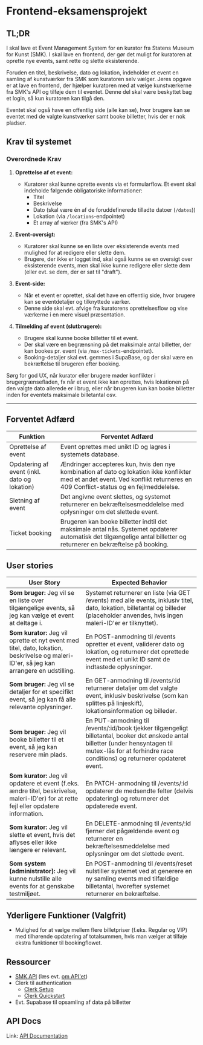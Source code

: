 # Frontend-eksamensprojekt

## TL;DR

I skal lave et Event Management System for en kurator fra Statens Museum for Kunst (SMK). I skal lave en frontend, der gør det muligt for kuratoren at oprette nye events, samt rette og slette eksisterende.

Foruden en titel, beskrivelse, dato og lokation, indeholder et event en samling af kunstværker fra SMK som kuratoren selv vælger. Jeres opgave er at lave en frontend, der hjælper kuratoren med at vælge kunstværkerne fra SMK's API og tilføje dem til eventet. Denne del skal være beskyttet bag et login, så kun kuratoren kan tilgå den.

Eventet skal også have en offentlig side (alle kan se), hvor brugere kan se eventet med de valgte kunstværker samt booke billetter, hvis der er nok pladser.

## Krav til systemet

### Overordnede Krav

1. **Oprettelse af et event:**

   - Kuratorer skal kunne oprette events via et formularflow. Et event skal indeholde følgende obligatoriske informationer:
     - Titel
     - Beskrivelse
     - Dato (skal være én af de foruddefinerede tilladte datoer (`/dates`))
     - Lokation (via `/locations`-endpointet)
     - Et array af værker (fra SMK's API)

2. **Event-oversigt:**

   - Kuratorer skal kunne se en liste over eksisterende events med mulighed for at redigere eller slette dem.
   - Brugere, der ikke er logget ind, skal også kunne se en oversigt over eksisterende events, men skal ikke kunne redigere eller slette dem (eller evt. se dem, der er sat til "draft").

3. **Event-side:**

   - Når et event er oprettet, skal det have en offentlig side, hvor brugere kan se eventdetaljer og tilknyttede værker.
   - Denne side skal evt. afvige fra kuratorens oprettelsesflow og vise værkerne i en mere visuel præsentation.

4. **Tilmelding af event (slutbrugere):**

   - Brugere skal kunne booke billetter til et event.
   - Der skal være en begrænsning på det maksimale antal billetter, der kan bookes pr. event (via `/max-tickets`-endpointet).
   - Booking-detaljer skal evt. gemmes i SupaBase, og der skal være en bekræftelse til brugeren efter booking.

Sørg for god UX, når kurator eller brugere møder konflikter i brugergrænsefladen, fx når et event ikke kan oprettes, hvis lokationen på den valgte dato allerede er i brug, eller når brugeren kun kan booke billetter inden for eventets maksimale billetantal osv.

---

## Forventet Adfærd

| Funktion                                     | Forventet Adfærd                                                                                                                                                                |
| -------------------------------------------- | ------------------------------------------------------------------------------------------------------------------------------------------------------------------------------- |
| Oprettelse af event                          | Event oprettes med unikt ID og lagres i systemets database.                                                                                                                     |
| Opdatering af event (inkl. dato og lokation) | Ændringer accepteres kun, hvis den nye kombination af dato og lokation ikke konflikter med et andet event. Ved konflikt returneres en 409 Conflict-status og en fejlmeddelelse. |
| Sletning af event                            | Det angivne event slettes, og systemet returnerer en bekræftelsesmeddelelse med oplysninger om det slettede event.                                                              |
| Ticket booking                               | Brugeren kan booke billetter indtil det maksimale antal nås. Systemet opdaterer automatisk det tilgængelige antal billetter og returnerer en bekræftelse på booking.            |

## User stories

| User Story                                                                                                                                | Expected Behavior                                                                                                                                                                                            |
| ----------------------------------------------------------------------------------------------------------------------------------------- | ------------------------------------------------------------------------------------------------------------------------------------------------------------------------------------------------------------ |
| **Som bruger:** Jeg vil se en liste over tilgængelige events, så jeg kan vælge et event at deltage i.                                     | Systemet returnerer en liste (via GET /events) med alle events, inklusiv titel, dato, lokation, billetantal og billeder (placeholder anvendes, hvis ingen maleri-ID'er er tilknyttet).                       |
| **Som kurator:** Jeg vil oprette et nyt event med titel, dato, lokation, beskrivelse og maleri-ID'er, så jeg kan arrangere en udstilling. | En POST-anmodning til /events opretter et event, validerer dato og lokation, og returnerer det oprettede event med et unikt ID samt de indtastede oplysninger.                                               |
| **Som bruger:** Jeg vil se detaljer for et specifikt event, så jeg kan få alle relevante oplysninger.                                     | En GET-anmodning til /events/:id returnerer detaljer om det valgte event, inklusiv beskrivelse (som kan splittes på linjeskift), lokationsinformation og billeder.                                           |
| **Som bruger:** Jeg vil booke billetter til et event, så jeg kan reservere min plads.                                                     | En PUT-anmodning til /events/:id/book tjekker tilgængeligt billetantal, booker det ønskede antal billetter (under hensyntagen til mutex-lås for at forhindre race conditions) og returnerer opdateret event. |
| **Som kurator:** Jeg vil opdatere et event (f.eks. ændre titel, beskrivelse, maleri-ID'er) for at rette fejl eller opdatere information.  | En PATCH-anmodning til /events/:id opdaterer de medsendte felter (delvis opdatering) og returnerer det opdaterede event.                                                                                     |
| **Som kurator:** Jeg vil slette et event, hvis det aflyses eller ikke længere er relevant.                                                | En DELETE-anmodning til /events/:id fjerner det pågældende event og returnerer en bekræftelsesmeddelelse med oplysninger om det slettede event.                                                              |
| **Som system (administrator):** Jeg vil kunne nulstille alle events for at genskabe testmiljøet.                                          | En POST-anmodning til /events/reset nulstiller systemet ved at generere en ny samling events med tilfældige billetantal, hvorefter systemet returnerer en bekræftelse.                                       |

## Yderligere Funktioner (Valgfrit)

- Mulighed for at vælge mellem flere billetpriser (f.eks. Regular og VIP) med tilhørende opdatering af totalsummen, hvis man vælger at tilføje ekstra funktioner til bookingflowet.

## Ressourcer

- [SMK API](https://api.smk.dk/api/v1/docs/) (læs evt. [om API'et](https://www.smk.dk/article/om-smk-open/))
- Clerk til authentication
  - [Clerk Setup](https://clerk.com/docs/quickstarts/setup-clerk)
  - [Clerk Quickstart](https://clerk.com/docs/quickstarts/nextjs)
- Evt. Supabase til opsamling af data på billetter

## API Docs

Link: [API Documentation](https://daviatkea.github.io/API/)
